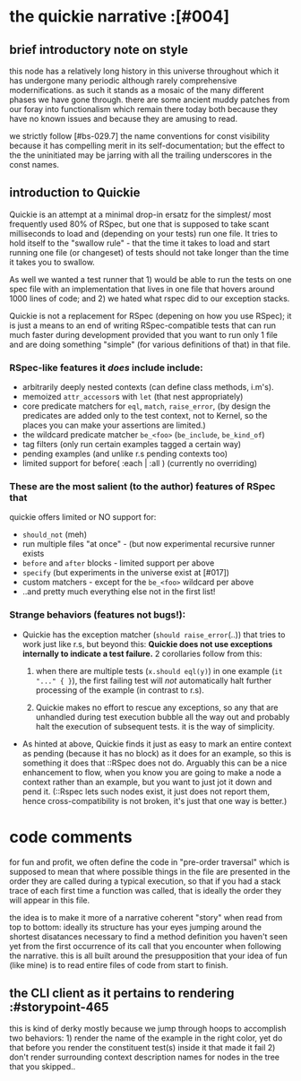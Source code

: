 # the quickie narrative :[#004]

## brief introductory note on style

this node has a relatively long history in this universe throughout
which it has undergone many periodic although rarely comprehensive
modernifications. as such it stands as a mosaic of the many different
phases we have gone through. there are some ancient muddy patches from
our foray into functionalism which remain there today both because
they have no known issues and because they are amusing to read.

we strictly follow [#bs-029.7] the name conventions for const visibility
because it has compelling merit in its self-documentation; but the
effect to the the uninitiated may be jarring with all the trailing
underscores in the const names.



## introduction to Quickie

Quickie is an attempt at a minimal drop-in ersatz for the simplest/
most frequently used 80% of RSpec, but one that is supposed to take
scant milliseconds to load and (depending on your tests) run one file.
It tries to hold itself to the "swallow rule" - that the time it takes
to load and start running one file (or changeset) of tests should not
take longer than the time it takes you to swallow.

As well we wanted a test runner that 1) would be able to run the tests
on one spec file with an implementation that lives in one file that
hovers around 1000 lines of code; and 2) we hated what rspec did to our
exception stacks.

Quickie is not a replacement for RSpec (depening on how you use RSpec);
it is just a means to an end of writing RSpec-compatible tests that
can run much faster during development provided that you want to run
only 1 file and are doing something "simple" (for various definitions
of that) in that file.


### RSpec-like features it *does* include include:

  + arbitrarily deeply nested contexts (can define class methods, i.m's).
  + memoized `attr_accessor`s with `let` (that nest appropriately)
  + core predicate matchers for `eql`, `match`, `raise_error`,
    (by design the predicates are added only to the test context, not
     to Kernel, so the places you can make your assertions are limited.)
  + the wildcard predicate matcher `be_<foo>` (`be_include`, `be_kind_of`)
  + tag filters (only run certain examples tagged a certain way)
  + pending examples (and unlike r.s pending contexts too)
  + limited support for before( :each | :all ) (currently no overriding)


### These are the most salient (to the author) features of RSpec that
quickie offers limited or NO support for:

  + `should_not` (meh)
  + run multiple files "at once" - (but now experimental recursive runner exists
  + `before` and `after` blocks - limited support per above
  + `specify` (but experiments in the universe exist at [#017])
  + custom matchers - except for the `be_<foo>` wildcard per above
  + ..and pretty much everything else not in the first list!


### Strange behaviors (features not bugs!):

  + Quickie has the exception matcher (`should raise_error`(..)) that tries
    to work just like r.s, but beyond this: **Quickie does not use
    exceptions internally to indicate a test failure.**
    2 corollaries follow from this:

    1) when there are multiple tests (`x.should eql(y)`)
    in one example (`it "..." { }`), the first failing test will *not*
    automatically halt further processing of the example (in contrast to
    r.s).

    2) Quickie makes no effort to rescue any exceptions, so any that are
    unhandled during test execution bubble all the way out and probably
    halt the execution of subsequent tests. it is the way of simplicity.

  + As hinted at above, Quickie finds it just as easy to mark an
    entire context as pending (because it has no block) as it does
    for an example, so this is something it does that ::RSpec does not do.
    Arguably this can be a nice enhancement to flow, when you know you
    are going to make a node a context rather than an example, but you
    want to just jot it down and pend it.
    (::Rspec lets such nodes exist, it just does not report them, hence
    cross-compatibility is not broken, it's just that one way is better.)




# code comments

for fun and profit, we often define the code in "pre-order traversal"
which is supposed to mean that where possible things in the file
are presented in the order they are called during a typical execution,
so that if you had a stack trace of each first time a function was
called, that is ideally the order they will appear in this file.

the idea is to make it more of a narrative coherent "story" when read
from top to bottom: ideally its structure has your eyes jumping around
the shortest disatances necessary to find a method definition you haven't
seen yet from the first occurrence of its call that you encounter when
following the narrative. this is all built around the presupposition
that your idea of fun (like mine) is to read entire files of code from
start to finish.




## the CLI client as it pertains to rendering :#storypoint-465

this is kind of derky mostly because we jump through hoops to accomplish two
behaviors: 1) render the name of the example in the right color, yet do that
before you render the constituent test(s) inside it that made it fail 2) don't
render surrounding context description names for nodes in the tree that you
skipped..
